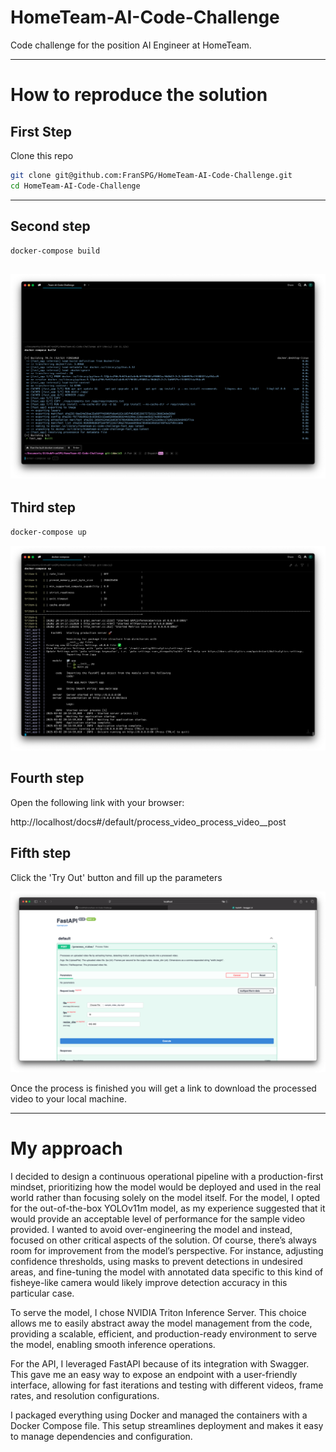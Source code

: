 # HomeTeam-AI-Code-Challenge

Code challenge for the position AI Engineer at HomeTeam.

---

# How to reproduce the solution

## First Step

Clone this repo 
``` bash
git clone git@github.com:FranSPG/HomeTeam-AI-Code-Challenge.git
cd HomeTeam-AI-Code-Challenge 
```

---

## Second step
``` bash
docker-compose build 
```
![step_1.png](docs_images/step_1.png)
---

## Third step
``` bash
docker-compose up 
```
![step_2.png](docs_images/step_2.png)

## Fourth step
Open the following link with your browser:

http://localhost/docs#/default/process_video_process_video__post


## Fifth step
Click the 'Try Out' button and fill up the parameters

![step_5.png](docs_images/step_5.png)

Once the process is finished you will get a link to download the processed video to your local machine.


---
# My approach

I decided to design a continuous operational pipeline with a production-first mindset, 
prioritizing how the model would be deployed and used in the real world rather than focusing solely on the model itself.
For the model, I opted for the out-of-the-box YOLOv11m model,
as my experience suggested that it would provide an acceptable level of performance 
for the sample video provided. I wanted to avoid over-engineering the model and instead, 
focused on other critical aspects of the solution. Of course, there’s always room for improvement
from the model’s perspective. For instance, adjusting confidence thresholds, using masks to prevent 
detections in undesired areas, and fine-tuning the model with annotated data specific to this kind of 
fisheye-like camera would likely improve detection accuracy in this particular case.

To serve the model, I chose NVIDIA Triton Inference Server. 
This choice allows me to easily abstract away the model management from the code, 
providing a scalable, efficient, and production-ready environment to serve the model,
enabling smooth inference operations.

For the API, I leveraged FastAPI because of its integration with Swagger.
This gave me an easy way to expose an endpoint with a user-friendly interface,
allowing for fast iterations and testing with different videos, frame rates, and resolution configurations.

I packaged everything using Docker and managed the containers with a Docker Compose file.
This setup streamlines deployment and makes it easy to manage dependencies and configuration.
